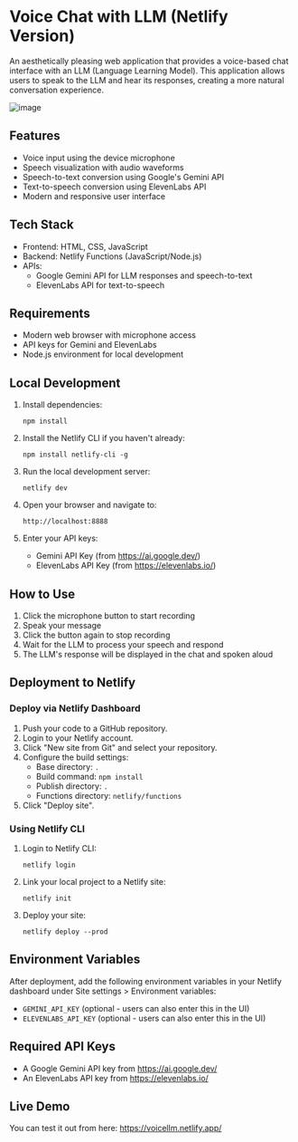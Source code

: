 # Voice Chat with LLM (Netlify Version)

An aesthetically pleasing web application that provides a voice-based chat interface with an LLM (Language Learning Model). This application allows users to speak to the LLM and hear its responses, creating a more natural conversation experience.

![image](https://github.com/user-attachments/assets/6511d402-e8b1-4260-9dc2-8b4179078ad9)

## Features

- Voice input using the device microphone
- Speech visualization with audio waveforms
- Speech-to-text conversion using Google's Gemini API
- Text-to-speech conversion using ElevenLabs API
- Modern and responsive user interface

## Tech Stack

- Frontend: HTML, CSS, JavaScript
- Backend: Netlify Functions (JavaScript/Node.js)
- APIs:
  - Google Gemini API for LLM responses and speech-to-text
  - ElevenLabs API for text-to-speech

## Requirements

- Modern web browser with microphone access
- API keys for Gemini and ElevenLabs
- Node.js environment for local development

## Local Development

1. Install dependencies:
   ```
   npm install
   ```

2. Install the Netlify CLI if you haven't already:
   ```
   npm install netlify-cli -g
   ```

3. Run the local development server:
   ```
   netlify dev
   ```

4. Open your browser and navigate to:
   ```
   http://localhost:8888
   ```

5. Enter your API keys:
   - Gemini API Key (from https://ai.google.dev/)
   - ElevenLabs API Key (from https://elevenlabs.io/)

## How to Use

1. Click the microphone button to start recording
2. Speak your message
3. Click the button again to stop recording
4. Wait for the LLM to process your speech and respond
5. The LLM's response will be displayed in the chat and spoken aloud

## Deployment to Netlify

### Deploy via Netlify Dashboard

1. Push your code to a GitHub repository.
2. Login to your Netlify account.
3. Click "New site from Git" and select your repository.
4. Configure the build settings:
   - Base directory: `.`
   - Build command: `npm install`
   - Publish directory: `.`
   - Functions directory: `netlify/functions`
5. Click "Deploy site".

### Using Netlify CLI

1. Login to Netlify CLI:
   ```
   netlify login
   ```

2. Link your local project to a Netlify site:
   ```
   netlify init
   ```

3. Deploy your site:
   ```
   netlify deploy --prod
   ```

## Environment Variables

After deployment, add the following environment variables in your Netlify dashboard under Site settings > Environment variables:

- `GEMINI_API_KEY` (optional - users can also enter this in the UI)
- `ELEVENLABS_API_KEY` (optional - users can also enter this in the UI)

## Required API Keys

- A Google Gemini API key from https://ai.google.dev/
- An ElevenLabs API key from https://elevenlabs.io/

## Live Demo

You can test it out from here: https://voicellm.netlify.app/
